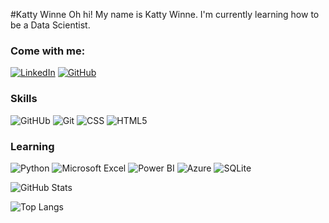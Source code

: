 #Katty Winne
 Oh hi! My name is Katty Winne. I'm currently learning how to be a Data Scientist.

### Come with me:

[![LinkedIn](https://img.shields.io/badge/LinkedIn-000?style=for-the-badge&logo=linkedin&logoColor=0E76A8)](https://www.linkedin.com/in/KattySilva/)
[![GitHub](https://img.shields.io/badge/GitHub-000?style=for-the-badge&logo=github)](https://www.github.com/kattywinne/)

### Skills


![GitHUb](https://img.shields.io/badge/GitHub-100000?style=for-the-badge&logo=github&logoColor=white)
![Git](https://img.shields.io/badge/Git-000?style=for-the-badge&logo=git&logoColor=E34F26)
![CSS](https://img.shields.io/badge/css3-000?style=for-the-badge&logo=css3&logoColor=E94D5F)
![HTML5](https://img.shields.io/badge/HTML5-000?style=for-the-badge&logo=html5)



### Learning

![Python](https://img.shields.io/badge/Python-000?style=for-the-badge&logo=python)
![Microsoft Excel](https://img.shields.io/badge/Microsoft_Excel-000?style=for-the-badge&logo=microsoft-excel&logoColor=217346)
![Power BI](https://img.shields.io/badge/Power_BI-000?style=for-the-badge&logo=Power%20BI&logoColor=F2C811)
![Azure](https://img.shields.io/badge/azure-%230072C6.svg?style=for-the-badge&logo=microsoftazure&logoColor=white)
![SQLite](https://img.shields.io/badge/sqlite-%2307405e.svg?style=for-the-badge&logo=sqlite&logoColor=white)


![GitHub Stats](https://github-readme-stats.vercel.app/api?username=kattywinne&theme=transparent&bg_color=000&border_color=30A3DC&show_icons=true&icon_color=30A3DC&title_color=E94D5F&text_color=FFF)

![Top Langs](https://github-readme-stats-git-masterrstaa-rickstaa.vercel.app/api/top-langs/?username=SEUUSERNAME&bg_color=000&border_color=30A3DC&title_color=E94D5F&text_color=FFF)





